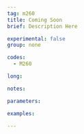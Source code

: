 ```yaml
---
tag: m260
title: Coming Soon
brief: Description Here

experimental: false
group: none

codes:
  - M260

long:

notes:

parameters:

examples:

---
```


